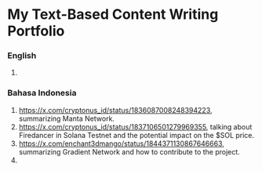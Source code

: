 # My Text-Based Content Writing Portfolio

### English
1. 

### Bahasa Indonesia
1. https://x.com/cryptonus_id/status/1836087008248394223, summarizing Manta Network.
2. https://x.com/cryptonus_id/status/1837106501279969355, talking about Firedancer in Solana Testnet and the potential impact on the $SOL price.
3. https://x.com/enchant3dmango/status/1844371130867646663, summarizing Gradient Network and how to contribute to the project.
4. 

